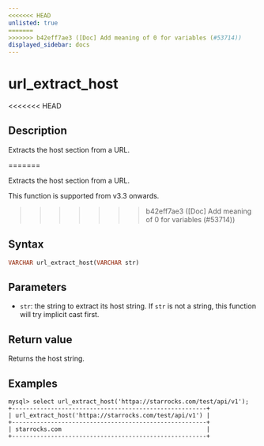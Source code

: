 ```yaml
---
<<<<<<< HEAD
unlisted: true
=======
>>>>>>> b42eff7ae3 ([Doc] Add meaning of 0 for variables (#53714))
displayed_sidebar: docs
---
```


# url_extract_host

<<<<<<< HEAD
## Description

Extracts the host section from a URL.

=======


Extracts the host section from a URL.

This function is supported from v3.3 onwards.

>>>>>>> b42eff7ae3 ([Doc] Add meaning of 0 for variables (#53714))
## Syntax

```haskell
VARCHAR url_extract_host(VARCHAR str)
```

## Parameters

- `str`: the string to extract its host string. If `str` is not a string, this function will try implicit cast first.

## Return value

Returns the host string.

## Examples

```plaintext
mysql> select url_extract_host('httpa://starrocks.com/test/api/v1');
+-------------------------------------------------------+
| url_extract_host('httpa://starrocks.com/test/api/v1') |
+-------------------------------------------------------+
| starrocks.com                                         |
+-------------------------------------------------------+
```
